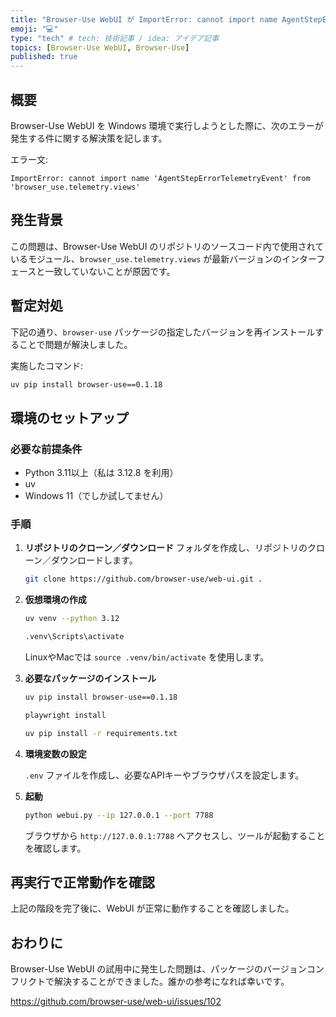 ```yaml
---
title: "Browser-Use WebUI が ImportError: cannot import name AgentStepErrorTelemetryEvent で失敗する件"
emoji: "💻" 
type: "tech" # tech: 技術記事 / idea: アイデア記事
topics: [Browser-Use WebUI, Browser-Use] 
published: true
---
```


## 概要

Browser-Use WebUI を Windows 環境で実行しようとした際に、次のエラーが発生する件に関する解決策を記します。

エラー文:

```
ImportError: cannot import name 'AgentStepErrorTelemetryEvent' from 'browser_use.telemetry.views'
```

## 発生背景

この問題は、Browser-Use WebUI のリポジトリのソースコード内で使用されているモジュール、`browser_use.telemetry.views` が最新バージョンのインターフェースと一致していないことが原因です。

## 暫定対処

下記の通り、`browser-use` パッケージの指定したバージョンを再インストールすることで問題が解決しました。

   実施したコマンド:
   ```bash
   uv pip install browser-use==0.1.18
   ```

## 環境のセットアップ

### 必要な前提条件

- Python 3.11以上（私は 3.12.8 を利用）
- uv
- Windows 11（でしか試してません）

### 手順
1. **リポジトリのクローン／ダウンロード**
フォルダを作成し、リポジトリのクローン／ダウンロードします。
   ```bash
   git clone https://github.com/browser-use/web-ui.git . 
   ```

2. **仮想環境の作成**

   ```bash
   uv venv --python 3.12
   ```

   
   ```bash
   .venv\Scripts\activate 
   ```

   LinuxやMacでは `source .venv/bin/activate` を使用します。

3. **必要なパッケージのインストール**

   ```bash
   uv pip install browser-use==0.1.18
   ```
   
   ```bash
   playwright install
   ```

   ```bash
   uv pip install -r requirements.txt
   ```
   
4. **環境変数の設定**

   `.env` ファイルを作成し、必要なAPIキーやブラウザパスを設定します。

5. **起動**

   ```bash
   python webui.py --ip 127.0.0.1 --port 7788
   ```

   ブラウザから `http://127.0.0.1:7788` へアクセスし、ツールが起動することを確認します。

## 再実行で正常動作を確認

上記の階段を完了後に、WebUI が正常に動作することを確認しました。

## おわりに

Browser-Use WebUI の試用中に発生した問題は、パッケージのバージョンコンフリクトで解決することができました。誰かの参考になれば幸いです。

https://github.com/browser-use/web-ui/issues/102
